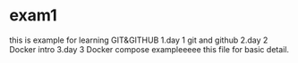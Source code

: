 # exam1
this is example for learning GIT&amp;GITHUB
1.day 1 git and github
2.day 2 Docker intro
3.day 3 Docker compose
exampleeeee
this file for basic detail.
